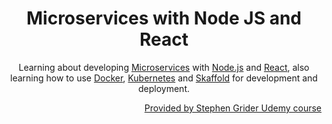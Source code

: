 <h1 align="center">Microservices with Node JS and React</h1>

<p align="center">
  Learning about developing
  <a href="https://microservices.io">Microservices</a>
  with
  <a href="https://nodejs.org/en/">Node.js</a>
  and
  <a href="https://pt-br.reactjs.org">React</a>,
  also learning how to use
  <a href="https://www.docker.com">Docker</a>,
  <a href="https://kubernetes.io/pt-br/">Kubernetes</a>
  and
  <a href="https://skaffold.dev">Skaffold</a>
  for development and deployment.
</p>

<p align="right">
  <a href="https://www.udemy.com/course/microservices-with-node-js-and-react/">Provided by Stephen Grider Udemy course</a>
</p>
